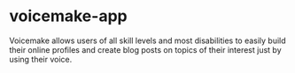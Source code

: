 # voicemake-app
Voicemake allows users of all skill levels and most disabilities to easily build their online profiles and create blog posts on topics of their interest just by using their voice.
